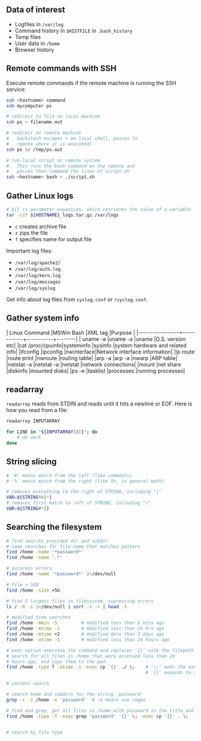 ## Data of interest

- Logfiles in `/var/log`
- Command history in `$HISTFILE` in `.bash_history`
- Temp files
- User data in `/home`
- Browser history

## Remote commands with SSH

Execute remote commands if the remote machine is running the SSH service:

```bash
ssh <hostname> command
ssh mycomputer ps

# redirect to file on local machine
ssh ps > filename.out

# redirect on remote machine
#   backslash escapes > on local shell, passes to 
#   remote where it is executed)
ssh ps \> /tmp/ps.out

# run local script on remote system.
#   This runs the bash command on the remote and 
#   passes that command the lines of script.sh
ssh <hostname> bash < ./script.sh
```

## Gather Linux logs

```bash
# ${} is parameter expansion, which retrieves the value of a variable
tar -czf ${HOSTNAME}_logs.tar.gz /var/logs
```
- `c` creates archive file
- `z` zips the file
- `f` specifies name for output file

Important log files:
- `/var/log/apache2/`
- `/var/log/auth.log`
- `/var/log/kern.log`
- `/var/log/messages`
- `/var/log/syslog`

Get info about log files from `syslog.conf` or `rsyslog.conf`.

## Gather system info

| Linux Command   |MSWin  Bash |XML tag    |Purpose |
|-----------------+------------+-----------+--------|
| uname -a        |uname -a    |uname      |O.S. version etc|
|cat /proc/cpuinfo|systeminfo  |sysinfo    |system hardware and related info|
|ifconfig         |ipconfig    |nwinterface|Network interface information|
|ip route         |route print |nwroute    |routing table|
|arp -a           |arp -a      |nwarp      |ARP table|
|netstat -a       |netstat -a  |netstat    |network connections|
|mount            |net share   |diskinfo   |mounted disks|
|ps -e            |tasklist    |processes  |running processes|


## readarray

`readarray` reads from STDIN and reads until it hits a newline or EOF. Here is how you read from a file:

```bash
readarray INPUTARRAY

for LINE in "${INPUTARRAY[@]}"; do
    # do work
done
```

## String slicing

```bash
# '#' means match from the left (like comments)
# '%' means match from the right (like 5%, in general math) 

# removes everything to the right of STRING, including "|"
VAR=${STRING%%|*}
# removes first match to left of STRING, including "|"
VAR=${STRING#*|}
```

## Searching the filesystem

```bash
# find searchs provided dir and subdir
# name searches for file name that matches pattern
find /home -name '*password*'
find /home -name '.*'

# surpress errors
find /home -name '*password*' 2>/dev/null

# file > 5GB
find /home -size +5G

# find 5 largest files in filesystem, supressing errors
ls / -R -s 2>/dev/null | sort -n -r | head -5

# modified time searches
find /home -mmin -5         # modified less than 5 mins ago
find /home -mtime -1        # modified less than 24 hrs ago
find /home -mtime +2        # modified more than 2 days ago
find /home -atime -1        # modified less than 24 hours ago

# exec option executes the command and replaces '{}' with the filepath
# search for all files in /home that were accessed less than 24 
# hours ago, and copy them to the pwd
find /home -type f -atime -1 -exec cp '{}' ./ \;    # '\;' ends the exec clause, not separate bash commands
                                                    # '{}' expands to the path of each result found in /home

# content search

# search home and subdirs for the string 'password'
grep -r -i /home -e 'password'  # -e means use regex

# find and grep. get all files in /home with password in the title and copy to pwd
find /home -type -f -exec grep 'password' '{}' \; -exec cp '{}' . \;


# search by file type

```